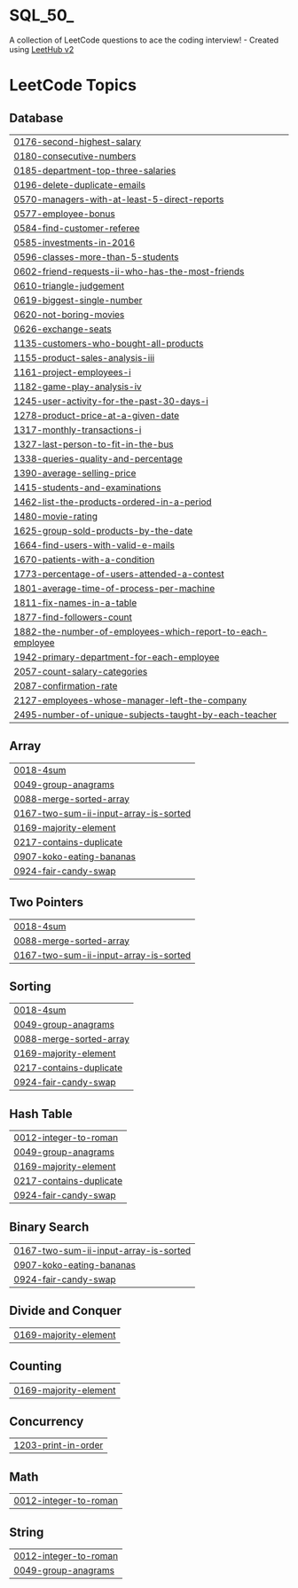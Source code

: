 # SQL_50_
A collection of LeetCode questions to ace the coding interview! - Created using [LeetHub v2](https://github.com/arunbhardwaj/LeetHub-2.0)

<!---LeetCode Topics Start-->
# LeetCode Topics
## Database
|  |
| ------- |
| [0176-second-highest-salary](https://github.com/saidsabry131/SQL_50_/tree/master/0176-second-highest-salary) |
| [0180-consecutive-numbers](https://github.com/saidsabry131/SQL_50_/tree/master/0180-consecutive-numbers) |
| [0185-department-top-three-salaries](https://github.com/saidsabry131/SQL_50_/tree/master/0185-department-top-three-salaries) |
| [0196-delete-duplicate-emails](https://github.com/saidsabry131/SQL_50_/tree/master/0196-delete-duplicate-emails) |
| [0570-managers-with-at-least-5-direct-reports](https://github.com/saidsabry131/SQL_50_/tree/master/0570-managers-with-at-least-5-direct-reports) |
| [0577-employee-bonus](https://github.com/saidsabry131/SQL_50_/tree/master/0577-employee-bonus) |
| [0584-find-customer-referee](https://github.com/saidsabry131/SQL_50_/tree/master/0584-find-customer-referee) |
| [0585-investments-in-2016](https://github.com/saidsabry131/SQL_50_/tree/master/0585-investments-in-2016) |
| [0596-classes-more-than-5-students](https://github.com/saidsabry131/SQL_50_/tree/master/0596-classes-more-than-5-students) |
| [0602-friend-requests-ii-who-has-the-most-friends](https://github.com/saidsabry131/SQL_50_/tree/master/0602-friend-requests-ii-who-has-the-most-friends) |
| [0610-triangle-judgement](https://github.com/saidsabry131/SQL_50_/tree/master/0610-triangle-judgement) |
| [0619-biggest-single-number](https://github.com/saidsabry131/SQL_50_/tree/master/0619-biggest-single-number) |
| [0620-not-boring-movies](https://github.com/saidsabry131/SQL_50_/tree/master/0620-not-boring-movies) |
| [0626-exchange-seats](https://github.com/saidsabry131/SQL_50_/tree/master/0626-exchange-seats) |
| [1135-customers-who-bought-all-products](https://github.com/saidsabry131/SQL_50_/tree/master/1135-customers-who-bought-all-products) |
| [1155-product-sales-analysis-iii](https://github.com/saidsabry131/SQL_50_/tree/master/1155-product-sales-analysis-iii) |
| [1161-project-employees-i](https://github.com/saidsabry131/SQL_50_/tree/master/1161-project-employees-i) |
| [1182-game-play-analysis-iv](https://github.com/saidsabry131/SQL_50_/tree/master/1182-game-play-analysis-iv) |
| [1245-user-activity-for-the-past-30-days-i](https://github.com/saidsabry131/SQL_50_/tree/master/1245-user-activity-for-the-past-30-days-i) |
| [1278-product-price-at-a-given-date](https://github.com/saidsabry131/SQL_50_/tree/master/1278-product-price-at-a-given-date) |
| [1317-monthly-transactions-i](https://github.com/saidsabry131/SQL_50_/tree/master/1317-monthly-transactions-i) |
| [1327-last-person-to-fit-in-the-bus](https://github.com/saidsabry131/SQL_50_/tree/master/1327-last-person-to-fit-in-the-bus) |
| [1338-queries-quality-and-percentage](https://github.com/saidsabry131/SQL_50_/tree/master/1338-queries-quality-and-percentage) |
| [1390-average-selling-price](https://github.com/saidsabry131/SQL_50_/tree/master/1390-average-selling-price) |
| [1415-students-and-examinations](https://github.com/saidsabry131/SQL_50_/tree/master/1415-students-and-examinations) |
| [1462-list-the-products-ordered-in-a-period](https://github.com/saidsabry131/SQL_50_/tree/master/1462-list-the-products-ordered-in-a-period) |
| [1480-movie-rating](https://github.com/saidsabry131/SQL_50_/tree/master/1480-movie-rating) |
| [1625-group-sold-products-by-the-date](https://github.com/saidsabry131/SQL_50_/tree/master/1625-group-sold-products-by-the-date) |
| [1664-find-users-with-valid-e-mails](https://github.com/saidsabry131/SQL_50_/tree/master/1664-find-users-with-valid-e-mails) |
| [1670-patients-with-a-condition](https://github.com/saidsabry131/SQL_50_/tree/master/1670-patients-with-a-condition) |
| [1773-percentage-of-users-attended-a-contest](https://github.com/saidsabry131/SQL_50_/tree/master/1773-percentage-of-users-attended-a-contest) |
| [1801-average-time-of-process-per-machine](https://github.com/saidsabry131/SQL_50_/tree/master/1801-average-time-of-process-per-machine) |
| [1811-fix-names-in-a-table](https://github.com/saidsabry131/SQL_50_/tree/master/1811-fix-names-in-a-table) |
| [1877-find-followers-count](https://github.com/saidsabry131/SQL_50_/tree/master/1877-find-followers-count) |
| [1882-the-number-of-employees-which-report-to-each-employee](https://github.com/saidsabry131/SQL_50_/tree/master/1882-the-number-of-employees-which-report-to-each-employee) |
| [1942-primary-department-for-each-employee](https://github.com/saidsabry131/SQL_50_/tree/master/1942-primary-department-for-each-employee) |
| [2057-count-salary-categories](https://github.com/saidsabry131/SQL_50_/tree/master/2057-count-salary-categories) |
| [2087-confirmation-rate](https://github.com/saidsabry131/SQL_50_/tree/master/2087-confirmation-rate) |
| [2127-employees-whose-manager-left-the-company](https://github.com/saidsabry131/SQL_50_/tree/master/2127-employees-whose-manager-left-the-company) |
| [2495-number-of-unique-subjects-taught-by-each-teacher](https://github.com/saidsabry131/SQL_50_/tree/master/2495-number-of-unique-subjects-taught-by-each-teacher) |
## Array
|  |
| ------- |
| [0018-4sum](https://github.com/saidsabry131/SQL_50_/tree/master/0018-4sum) |
| [0049-group-anagrams](https://github.com/saidsabry131/SQL_50_/tree/master/0049-group-anagrams) |
| [0088-merge-sorted-array](https://github.com/saidsabry131/SQL_50_/tree/master/0088-merge-sorted-array) |
| [0167-two-sum-ii-input-array-is-sorted](https://github.com/saidsabry131/SQL_50_/tree/master/0167-two-sum-ii-input-array-is-sorted) |
| [0169-majority-element](https://github.com/saidsabry131/SQL_50_/tree/master/0169-majority-element) |
| [0217-contains-duplicate](https://github.com/saidsabry131/SQL_50_/tree/master/0217-contains-duplicate) |
| [0907-koko-eating-bananas](https://github.com/saidsabry131/SQL_50_/tree/master/0907-koko-eating-bananas) |
| [0924-fair-candy-swap](https://github.com/saidsabry131/SQL_50_/tree/master/0924-fair-candy-swap) |
## Two Pointers
|  |
| ------- |
| [0018-4sum](https://github.com/saidsabry131/SQL_50_/tree/master/0018-4sum) |
| [0088-merge-sorted-array](https://github.com/saidsabry131/SQL_50_/tree/master/0088-merge-sorted-array) |
| [0167-two-sum-ii-input-array-is-sorted](https://github.com/saidsabry131/SQL_50_/tree/master/0167-two-sum-ii-input-array-is-sorted) |
## Sorting
|  |
| ------- |
| [0018-4sum](https://github.com/saidsabry131/SQL_50_/tree/master/0018-4sum) |
| [0049-group-anagrams](https://github.com/saidsabry131/SQL_50_/tree/master/0049-group-anagrams) |
| [0088-merge-sorted-array](https://github.com/saidsabry131/SQL_50_/tree/master/0088-merge-sorted-array) |
| [0169-majority-element](https://github.com/saidsabry131/SQL_50_/tree/master/0169-majority-element) |
| [0217-contains-duplicate](https://github.com/saidsabry131/SQL_50_/tree/master/0217-contains-duplicate) |
| [0924-fair-candy-swap](https://github.com/saidsabry131/SQL_50_/tree/master/0924-fair-candy-swap) |
## Hash Table
|  |
| ------- |
| [0012-integer-to-roman](https://github.com/saidsabry131/SQL_50_/tree/master/0012-integer-to-roman) |
| [0049-group-anagrams](https://github.com/saidsabry131/SQL_50_/tree/master/0049-group-anagrams) |
| [0169-majority-element](https://github.com/saidsabry131/SQL_50_/tree/master/0169-majority-element) |
| [0217-contains-duplicate](https://github.com/saidsabry131/SQL_50_/tree/master/0217-contains-duplicate) |
| [0924-fair-candy-swap](https://github.com/saidsabry131/SQL_50_/tree/master/0924-fair-candy-swap) |
## Binary Search
|  |
| ------- |
| [0167-two-sum-ii-input-array-is-sorted](https://github.com/saidsabry131/SQL_50_/tree/master/0167-two-sum-ii-input-array-is-sorted) |
| [0907-koko-eating-bananas](https://github.com/saidsabry131/SQL_50_/tree/master/0907-koko-eating-bananas) |
| [0924-fair-candy-swap](https://github.com/saidsabry131/SQL_50_/tree/master/0924-fair-candy-swap) |
## Divide and Conquer
|  |
| ------- |
| [0169-majority-element](https://github.com/saidsabry131/SQL_50_/tree/master/0169-majority-element) |
## Counting
|  |
| ------- |
| [0169-majority-element](https://github.com/saidsabry131/SQL_50_/tree/master/0169-majority-element) |
## Concurrency
|  |
| ------- |
| [1203-print-in-order](https://github.com/saidsabry131/SQL_50_/tree/master/1203-print-in-order) |
## Math
|  |
| ------- |
| [0012-integer-to-roman](https://github.com/saidsabry131/SQL_50_/tree/master/0012-integer-to-roman) |
## String
|  |
| ------- |
| [0012-integer-to-roman](https://github.com/saidsabry131/SQL_50_/tree/master/0012-integer-to-roman) |
| [0049-group-anagrams](https://github.com/saidsabry131/SQL_50_/tree/master/0049-group-anagrams) |
<!---LeetCode Topics End-->